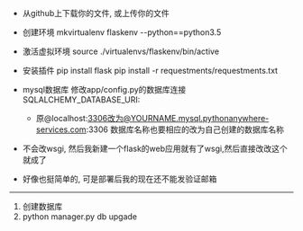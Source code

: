 * 从github上下载你的文件, 或上传你的文件

* 创建环境
    mkvirtualenv flaskenv --python==python3.5
* 激活虚拟环境
    source ./virtualenvs/flaskenv/bin/active
* 安装插件
    pip install flask
    pip install -r requestments/requestments.txt


* mysql数据库
  修改app/config.py的数据库连接SQLALCHEMY_DATABASE_URI:
    * 原@localhost:3306改为@YOURNAME.mysql.pythonanywhere-services.com:3306
      数据库名称也要相应的改为自己创建的数据库名称

* 不会改wsgi, 然后我新建一个flask的web应用就有了wsgi,然后直接改改这个就成了

* 好像也挺简单的, 可是部署后我的现在还不能发验证邮箱


***

1. 创建数据库
2. python manager.py db upgade

